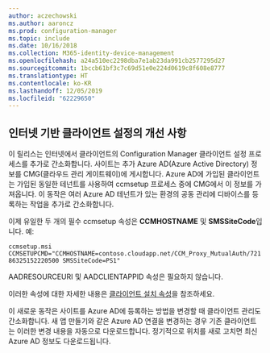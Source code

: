 ```yaml
---
author: aczechowski
ms.author: aaroncz
ms.prod: configuration-manager
ms.topic: include
ms.date: 10/16/2018
ms.collection: M365-identity-device-management
ms.openlocfilehash: a24a510ec2298dba7e1ab23da991cb2577295d27
ms.sourcegitcommit: 1bccb61bf3c7c69d51e0e224d0619c8f608e8777
ms.translationtype: HT
ms.contentlocale: ko-KR
ms.lasthandoff: 12/05/2019
ms.locfileid: "62229650"
---
```

## <a name="bkmk_cmg"></a> 인터넷 기반 클라이언트 설정의 개선 사항
<!--1359181-->

이 릴리스는 인터넷에서 클라이언트의 Configuration Manager 클라이언트 설정 프로세스를 추가로 간소화합니다. 사이트는 추가 Azure AD(Azure Active Directory) 정보를 CMG(클라우드 관리 게이트웨이)에 게시합니다. Azure AD에 가입된 클라이언트는 가입된 동일한 테넌트를 사용하여 ccmsetup 프로세스 중에 CMG에서 이 정보를 가져옵니다. 이 동작은 여러 Azure AD 테넌트가 있는 환경의 공동 관리에 디바이스를 등록하는 작업을 추가로 간소화합니다. 

이제 유일한 두 개의 필수 ccmsetup 속성은 **CCMHOSTNAME** 및 **SMSSiteCode**입니다. 예:

`ccmsetup.msi CCMSETUPCMD="CCMHOSTNAME=contoso.cloudapp.net/CCM_Proxy_MutualAuth/72186325152220500 SMSSiteCode=PS1"`

AADRESOURCEURI 및 AADCLIENTAPPID 속성은 필요하지 않습니다.

이러한 속성에 대한 자세한 내용은 [클라이언트 설치 속성](/sccm/core/clients/deploy/about-client-installation-properties)을 참조하세요.

이 새로운 동작은 사이트를 Azure AD에 등록하는 방법을 변경할 때 클라이언트 관리도 간소화합니다. 새 앱 만들기와 같은 Azure AD 연결을 변경하는 경우 기존 클라이언트는 이러한 변경 내용을 자동으로 다운로드합니다. 정기적으로 위치를 새로 고치면 최신 Azure AD 정보도 다운로드됩니다.



